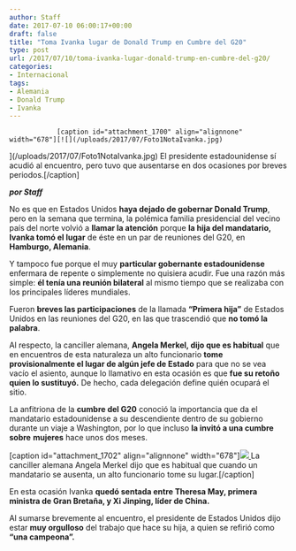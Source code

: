 ```yaml
---
author: Staff
date: 2017-07-10 06:00:17+00:00
draft: false
title: "Toma Ivanka lugar de Donald Trump en Cumbre del G20"
type: post
url: /2017/07/10/toma-ivanka-lugar-donald-trump-en-cumbre-del-g20/
categories:
- Internacional
tags:
- Alemania
- Donald Trump
- Ivanka
---
```



				[caption id="attachment_1700" align="alignnone" width="678"][![](/uploads/2017/07/Foto1NotaIvanka.jpg)
](/uploads/2017/07/Foto1NotaIvanka.jpg) El presidente estadounidense sí acudió al encuentro, pero tuvo que ausentarse en dos ocasiones por breves periodos.[/caption]

_**por Staff**_

No es que en Estados Unidos **haya dejado de gobernar Donald Trump**, pero en la semana que termina, la polémica familia presidencial del vecino país del norte volvió a **llamar la atención** porque **la hija del mandatario, Ivanka tomó el lugar** de éste en un par de reuniones del G20, en **Hamburgo, Alemania**.

Y tampoco fue porque el muy **particular gobernante estadounidense** enfermara de repente o simplemente no quisiera acudir. Fue una razón más simple: **él tenía una reunión bilateral** al mismo tiempo que se realizaba con los principales líderes mundiales.

Fueron **breves las participaciones** de la llamada **“Primera hija”** de Estados Unidos en las reuniones del G20, en las que trascendió que **no tomó la palabra**.

Al respecto, la canciller alemana, **Angela Merkel, dijo que es habitual** que en encuentros de esta naturaleza un alto funcionario **tome provisionalmente el lugar de algún jefe de Estado** para que no se vea vacío el asiento, aunque lo llamativo en esta ocasión es que **fue su retoño quien lo sustituyó.** De hecho, cada delegación define quién ocupará el sitio.

La anfitriona de la **cumbre del G20** conoció la importancia que da el mandatario estadounidense a su descendiente dentro de su gobierno durante un viaje a Washington, por lo que incluso **la invitó a una cumbre sobre** **mujeres** hace unos dos meses.

[caption id="attachment_1702" align="alignnone" width="678"][![](/uploads/2017/07/Foto2NotaIvanka.jpg)
](/uploads/2017/07/Foto2NotaIvanka.jpg) La canciller alemana Angela Merkel dijo que es habitual que cuando un mandatario se ausenta, un alto funcionario tome su lugar.[/caption]



En esta ocasión Ivanka **quedó sentada entre Theresa May, primera ministra de Gran Bretaña, y Xi Jinping, líder de China.**

Al sumarse brevemente al encuentro, el presidente de Estados Unidos dijo estar **muy orgulloso** del trabajo que hace su hija, a quien se refirió como **“una campeona”.**

		

